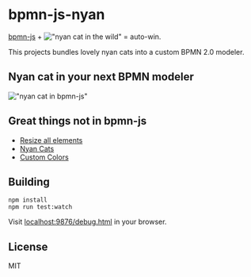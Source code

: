 # bpmn-js-nyan

[bpmn-js](https://github.com/bpmn-io/bpmn-js) + !["nyan cat in the wild"](https://raw.githubusercontent.com/nikku/bpmn-js-nyan/master/docs/cat.gif) = auto-win.

This projects bundles lovely nyan cats into a custom BPMN 2.0 modeler.


## Nyan cat in your next BPMN modeler

!["nyan cat in bpmn-js"](https://raw.githubusercontent.com/nikku/bpmn-js-nyan/master/docs/screencast.gif)


## Great things not in bpmn-js

* [Resize all elements](https://github.com/nikku/bpmn-js-nyan/tree/master/lib/resize-all-rules)
* [Nyan Cats](https://github.com/nikku/bpmn-js-nyan/tree/master/lib/nyan)
* [Custom Colors](https://github.com/nikku/bpmn-js-nyan/tree/master/lib/color-picker)


## Building

```
npm install
npm run test:watch
```

Visit [localhost:9876/debug.html](http://localhost:9876/debug.html) in your browser.


## License

MIT
